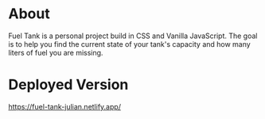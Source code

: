 # About
Fuel Tank is a personal project build in CSS and Vanilla JavaScript. The goal is to help you find the current state of your tank's capacity and how many liters of fuel you are missing.

# Deployed Version
https://fuel-tank-julian.netlify.app/
